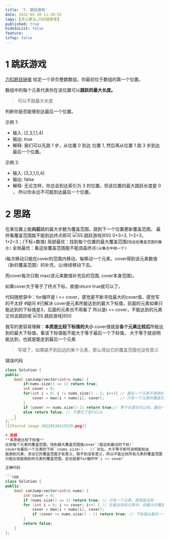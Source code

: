 ```yaml
---
title: '7. 跳跃游戏'
date: 2022-05-30 11:30:55
tags: [贪心算法,代码随想录]
published: true
hideInList: false
feature: 
isTop: false
---
```

# 1 跳跃游戏

[力扣题目链接](https://leetcode-cn.com/problems/jump-game/)
给定一个非负整数数组，你最初位于数组的第一个位置。

数组中的每个元素代表你在该位置可以**跳跃的最大长度。**
>可以不跳最大长度

判断你是否能够到达最后一个位置。

示例 1:

-   输入: [2,3,1,1,4]
-   输出: true
-   解释: 我们可以先跳 1 步，从位置 0 到达 位置 1, 然后再从位置 1 跳 3 步到达最后一个位置。

示例 2:

-   输入: [3,2,1,0,4]
-   输出: false
-   解释: 无论怎样，你总会到达索引为 3 的位置。但该位置的最大跳跃长度是 0 ， 所以你永远不可能到达最后一个位置。

# 2 思路


在某位置上能**向前**跳的最大步数为覆盖范围，跳到下一个位置更新覆盖范围，
最终看覆盖范围能不能到达终点即可
![55.跳跃游戏|650](https://img-blog.csdnimg.cn/20201124154758229.png)
0+3=3, 1+2=3， 1+2=3；(下标+数值)
局部最优：找到每个位置的最大覆盖范围(`找这些覆盖范围的集合)`
全局最优：看这些覆盖范围能不能涵盖终点`(从集合中挑一个)`

i每次移动只能在cover的范围内移动，每移动一个元素，cover得到该元素数值（新的覆盖范围）的补充，让i继续移动下去。

而cover每次只取 max(该元素数值补充后的范围, cover本身范围)。

如果cover大于等于了终点下标，直接return true就可以了。



代码随想录中：for循环是 i <= cover，感觉是不断寻找最大的cover值，感觉写的不太好 #疑问 #已解决
	cover是元素所能达到的最大下标值，前面的元素如果只能达到的下标值是3，后面的元素也不用看了
	所以是i <= cover，不能达到的元素又何谈跳跃呢
		![55.跳跃游戏|650](https://img-blog.csdnimg.cn/20201124154758229.png)
	

我写的更容易理解：**本质是比较下标值的大小**
cover值就是**各个元素比较后**所能达到的最大下标值，看该下标值能不能大于等于最后一个下标值，
大于等于就说明能达到，也就是能走到最后一个元素
>写错了，如果跳不到后边的某个元素，那么得出它的覆盖范围也没有意义

错误代码
```cpp
class Solution {
public:
    bool canJump(vector<int>& nums) {
        if(nums.size() == 1) return true;
        int cover = 0;
        for(int i = 0; i != nums.size() - 1; i++){ // 最后一个元素不用取的，找到每一个的元素的覆盖范围
            cover = max(i + nums[i], cover);       // 只有一个元素的覆盖范围大于等于终点值即可
        }
        if (cover >= nums.size()-1) return true;// 等于长度也可以哈，最后一个下标是nums.size()-1
        else return false; // 不要忘了些false
    }
};```
![[Pasted image 20220530115529.png]]

# 总结
**本质是比较下标值**
比较每个元素的覆盖范围，找到最大覆盖范围值cover`(能达到最远的下标)`
cover与最后一个元素的下标`(nums.size() - 1)`对比，大于等于即可说明能到达
能跳到元素，求出它的覆盖范围才有意义，跳不到没有意义，所以不能比较所有元素的覆盖范围
只能比较能跳到的元素的覆盖范围，这也就是for循环中`i <= cover`

正确代码

```cpp
class Solution {
public:
    bool canJump(vector<int>& nums) {
        int cover = 0;
        if (nums.size() == 1) return true; // 只有一个元素，就是能达到
        for (int i = 0; i <= cover; i++) { // 在能达到的元素中，找最大的覆盖范围
            cover = max(i + nums[i], cover);
            if (cover >= nums.size() - 1) return true; // 下标值比最后一个元素的下标大表示能到达
        }
        return false;
    }
};
```